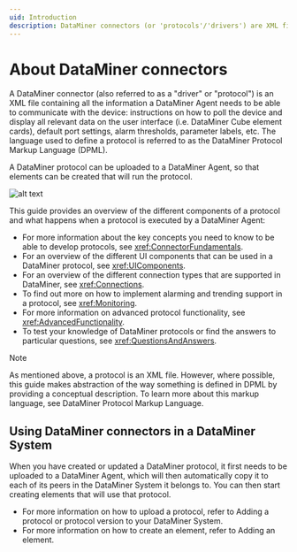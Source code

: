 ```yaml
---
uid: Introduction
description: DataMiner connectors (or 'protocols'/'drivers') are XML files containing the information needed for DataMiner to communicate with a data source.
---
```


# About DataMiner connectors

A DataMiner connector (also referred to as a "driver" or "protocol") is an XML file containing all the information a DataMiner Agent needs to be able to communicate with the device: instructions on how to poll the device and display all relevant data on the user interface (i.e. DataMiner Cube element cards), default port settings, alarm thresholds, parameter labels, etc. The language used to define a protocol is referred to as the DataMiner Protocol Markup Language (DPML).

A DataMiner protocol can be uploaded to a DataMiner Agent, so that elements can be created that will run the protocol.

![alt text](../../images/DataMinerAgent.svg "Conceptual overview of a DataMiner Agent")

This guide provides an overview of the different components of a protocol and what happens when a protocol is executed by a DataMiner Agent:

- For more information about the key concepts you need to know to be able to develop protocols, see <xref:ConnectorFundamentals>.
- For an overview of the different UI components that can be used in a DataMiner protocol, see <xref:UIComponents>.
- For an overview of the different connection types that are supported in DataMiner, see <xref:Connections>.
- To find out more on how to implement alarming and trending support in a protocol, see <xref:Monitoring>.
- For more information on advanced protocol functionality, see <xref:AdvancedFunctionality>.
- To test your knowledge of DataMiner protocols or find the answers to particular questions, see <xref:QuestionsAndAnswers>.

> [!NOTE]
> As mentioned above, a protocol is an XML file. However, where possible, this guide makes abstraction of the way something is defined in DPML by providing a conceptual description. To learn more about this markup language, see DataMiner Protocol Markup Language.

## Using DataMiner connectors in a DataMiner System

When you have created or updated a DataMiner protocol, it first needs to be uploaded to a DataMiner Agent,
which will then automatically copy it to each of its peers in the DataMiner System it belongs to. You can then
start creating elements that will use that protocol.

- For more information on how to upload a protocol, refer to Adding a protocol or protocol version to your DataMiner System.
- For more information on how to create an element, refer to Adding an element.
